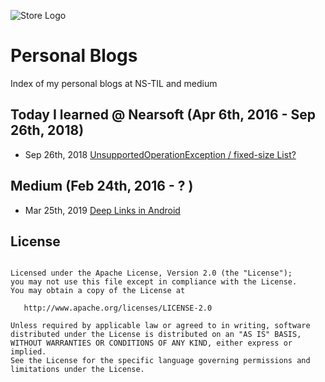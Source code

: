 ![Store Logo](https://cdn-images-1.medium.com/max/1600/1*jr44jJVJnMQhWu1RQusfLQ.png)
# Personal Blogs
Index of my personal blogs at NS-TIL and medium

## Today I learned @ Nearsoft (Apr 6th, 2016 - Sep 26th, 2018)
- Sep 26th, 2018 [UnsupportedOperationException / fixed-size List?](https://tilns.herokuapp.com/posts/97fee6c06f-unsupportedoperationexception-fixedsize-list)

## Medium (Feb 24th, 2016 - ? )
- Mar 25th, 2019 [Deep Links in Android](https://medium.com/@saishaddai/deep-links-in-android-ff4d5b9110d0)


## License 
```

Licensed under the Apache License, Version 2.0 (the "License");
you may not use this file except in compliance with the License.
You may obtain a copy of the License at

   http://www.apache.org/licenses/LICENSE-2.0

Unless required by applicable law or agreed to in writing, software
distributed under the License is distributed on an "AS IS" BASIS,
WITHOUT WARRANTIES OR CONDITIONS OF ANY KIND, either express or implied.
See the License for the specific language governing permissions and
limitations under the License.
```
